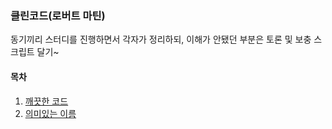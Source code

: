 ### 클린코드(로버트 마틴)
동기끼리 스터디를 진행하면서 각자가 정리하되, 이해가 안됐던 부분은 토론 및 보충 스크립트 달기~
#### 목차
1. [깨끗한 코드](https://github.com/nkia-dev/studyAfterWork/blob/study_cleancode/clean_code/chap1/%EA%B9%A8%EB%81%97%ED%95%9C%EC%BD%94%EB%93%9C.md)
2. [의미있는 이름](https://github.com/nkia-dev/studyAfterWork/blob/study_cleancode/clean_code/chap2/2_%EC%9D%98%EB%AF%B8%EC%9E%88%EB%8A%94%EC%9D%B4%EB%A6%84.md)
